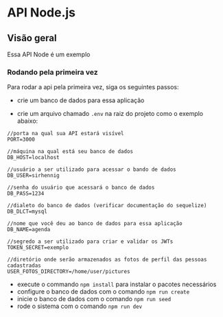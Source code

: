 # API Node.js

## Visão geral
Essa API Node é um exemplo

### Rodando pela primeira vez
Para rodar a api pela primeira vez, siga os seguintes passos:

* crie um banco de dados para essa aplicação

* crie um arquivo chamado `.env` na raiz do projeto como o exemplo abaixo:
```
//porta na qual sua API estará visível
PORT=3000

//máquina na qual está seu banco de dados
DB_HOST=localhost

//usuário a ser utilizado para acessar o bando de dados
DB_USER=sirhennig

//senha do usuário que acessará o banco de dados
DB_PASS=1234

//dialeto do banco de dados (verificar documentação do sequelize)
DB_DLCT=mysql

//nome que você deu ao banco de dados para essa aplicação
DB_NAME=agenda

//segredo a ser utilizado para criar e validar os JWTs
TOKEN_SECRET=exemplo

//diretório onde serão armazenados as fotos de perfil das pessoas cadastradas
USER_FOTOS_DIRECTORY=/home/user/pictures
```
* execute o commando `npm install` para instalar o pacotes necessários
* configure o banco de dados com o comando `npm run create`
* inicie o banco de dados com o comando `npm run seed`
* rode o sistema com o comando `npm run dev`

